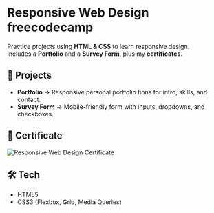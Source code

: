 # Responsive Web Design freecodecamp

Practice projects using **HTML & CSS** to learn responsive design.  
Includes a **Portfolio** and a **Survey Form**, plus my **certificates**.

## 📁 Projects
- **Portfolio** → Responsive personal portfolio tions for intro, skills, and contact.  
- **Survey Form** → Mobile-friendly form with inputs, dropdowns, and checkboxes.

## 📸 Certificate
![Responsive Web Design Certificate](ResponsiveWebDesign/ResponsiveWebDesign_Cert.jpg)  

## 🛠 Tech
- HTML5  
- CSS3 (Flexbox, Grid, Media Queries)


